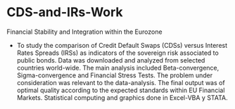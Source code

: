 # CDS-and-IRs-Work
Financial Stability and Integration within the Eurozone

* To study the comparison of Credit Default Swaps (CDSs) versus Interest Rates Spreads (IRSs) as indicators
of the sovereign risk associated to public bonds. Data was downloaded and analyzed from selected countries
world-wide. The main analysis included Beta-convergence, Sigma-convergence and Financial Stress Tests.
The problem under consideration was relevant to the data-analysis. The final output was of optimal quality
according to the expected standards within EU Financial Markets. Statistical computing and graphics done in
Excel-VBA y STATA.
